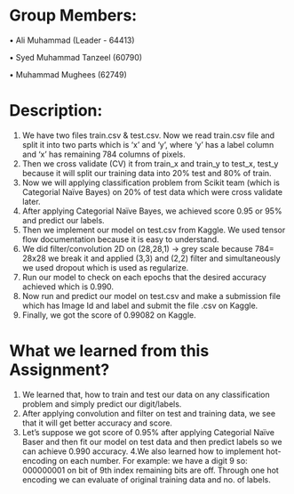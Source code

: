 # Group Members:
•	Ali Muhammad (Leader - 64413) 

•	Syed Muhammad Tanzeel (60790)

•	Muhammad Mughees (62749)


# Description:
1.	We have two files train.csv & test.csv. Now we read train.csv file and split it into two parts which is ‘x’ and ‘y’, where ‘y’ has a label column and ‘x’ has remaining 784 columns of pixels.
2.	Then we cross validate (CV) it from train_x and train_y to test_x, test_y because it will split our training data into 20% test and 80% of train.
3.	Now we will applying classification problem from Scikit team (which is Categorial Naïve Bayes) on 20% of test data which were cross validate later.
4.	After applying Categorial Naïve Bayes, we achieved score 0.95 or 95% and predict our labels.
5.	Then we implement our model on test.csv from Kaggle. We used tensor flow documentation because it is easy to understand.
6.  We did filter/convolution 2D on (28,28,1) -> grey scale because 784= 28x28 we break it and applied (3,3) and (2,2) filter and simultaneously we used dropout which is used as      regularize.
7.  Run our model to check on each epochs that the desired accuracy achieved which is 0.990.
8.  Now run and predict our model on test.csv and make a submission file which has Image Id and label and submit the file .csv on Kaggle.
9.  Finally, we got the score of 0.99082 on Kaggle.


# What we learned from this Assignment?
1. We learned that, how to train and test our data on any classification problem and simply predict our digit/labels. 
2. After applying convolution and filter on test and training data, we see that it will get better accuracy and score.
3. Let’s suppose we got score of 0.95% after applying Categorial Naïve Baser and then fit our model on test data and then predict labels so we can achieve 0.990 accuracy.
4.We also learned how to implement hot-encoding on each number. For example: we have a digit 9 so:
                                    000000001
on bit of 9th index remaining bits are off.  Through one hot encoding we can evaluate of original training data and no. of labels.
